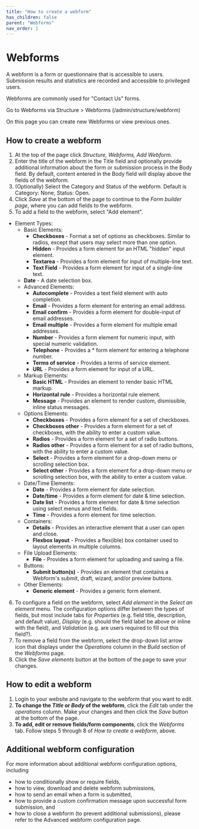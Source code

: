 ```yaml
---
title: "How to create a webform"
has_children: false
parent: "Webforms"
nav_order: 1
---
```


# Webforms

A webform is a form or questionnaire that is accessible to users. Submission results and statistics are recorded and accessible to privileged users.

Webforms are commonly used for "Contact Us" forms.

Go to Webforms via Structure > Webforms (/admin/structure/webform)

On this page you can create new Webforms or view previous ones.

## How to create a webform

1. At the top of the page click *Structure, Webforms, Add Webform.* 
2. Enter the title of the webform in the Title field and optionally provide additional information about the form or submission process in the Body field. By default, content entered in the Body field will display above the fields of the webform.
3. (Optionally) Select the Category and Status of the webform. Default is Category: None, Status: Open.
4. Click *Save* at the bottom of the page to continue to the *Form builder page*, where you can add fields to the webform.
5. To add a field to the webform, select "Add element".
- Element Types:
  - Basic Elements:
    - **Checkboxes** - Format a set of options as checkboxes. Similar to radios, except that users may select more than one option.
    - **Hidden** - Provides a form element for an HTML "hidden" input element.
    - **Textarea** - Provides a form element for input of multiple-line text.
    - **Text Field** - Provides a form element for input of a single-line text.
   - **Date** - A date selection box.
  - Advanced Elements:
    - **Autocomplete** - Provides a text field element with auto completion.
    - **Email** - Provides a form element for entering an email address.
    - **Email confirm** - Provides a form element for double-input of email addresses.
    - **Email multiple** - Provides a form element for multiple email addresses.
    - **Number** - Provides a form element for numeric input, with special numeric validation.
    - **Telephone** - Provides a * form element for entering a telephone number.
    - **Terms of service** - Provides a terms of service element.
    - **URL** - Provides a form element for input of a URL.
  - Markup Elements:
    - **Basic HTML** - Provides an element to render basic HTML markup.
    - **Horizontal rule** - Provides a horizontal rule element.
    - **Message** - Provides an element to render custom, dismissible, inline status messages.
  - Options Elements:
    - **Checkboxes** - Provides a form element for a set of checkboxes.
    - **Checkboxes other** - Provides a form element for a set of checkboxes, with the ability to enter a custom value.
    - **Radios** - Provides a form element for a set of radio buttons.
    - **Radios other** - Provides a form element for a set of radio buttons, with the ability to enter a custom value.
    - **Select** - Provides a form element for a drop-down menu or scrolling selection box.
    - **Select other** - Provides a form element for a drop-down menu or scrolling selection box, with the ability to enter a custom value.
  - Date/Time Elements:
    - **Date** - Provides a form element for date selection.
    - **Date/time** - Provides a form element for date & time selection.
    - **Date list** - Provides a form element for date & time selection using select menus and text fields.
    - **Time** - Provides a form element for time selection.
  - Containers:
    - **Details** - Provides an interactive element that a user can open and close.
    - **Flexbox layout** - Provides a flex(ible) box container used to layout elements in multiple columns.
  - File Upload Elements:
    - **File** - Provides a form element for uploading and saving a file.
  - Buttons:
    - **Submit button(s)** - Provides an element that contains a Webform's submit, draft, wizard, and/or preview buttons.
  - Other Elements:
    - **Generic element** - Provides a generic form element.
6. To configure a field on the webform, select *Add element* in the *Select an element* menu. The configuration options differ between the types of fields, but most include tabs for *Properties* (e.g. field title, description, and default value), *Display* (e.g. should the field label be above or inline with the field), and *Validation* (e.g. are users required to fill out this field?).
7. To remove a field from the webform, select the drop-down list arrow icon that displays under the *Operations* column in the *Build* section of the *Webforms* page.
8. Click the *Save elements* button at the bottom of the page to save your changes.

## How to edit a webform

1. Login to your website and navigate to the webform that you want to edit.
2. **To change the *Title* or *Body* of the webform**, click the *Edit* tab under the *operations* column. Make your changes and then click the *Save* button at the bottom of the page.
3. **To add, edit or remove fields/form components**, click the *Webforms* tab. Follow steps 5 through 8 of *How to create a webform*, above.

## Additional webform configuration

For more information about additional webform configuration options, including
  - how to conditionally show or require fields,
  - how to view, download and delete webform submissions,
  - how to send an email when a form is submitted,
  - how to provide a custom confirmation message upon successful form submission, and
  - how to close a webform (to prevent additional submissions),
please refer to the Advanced webform configuration page.
